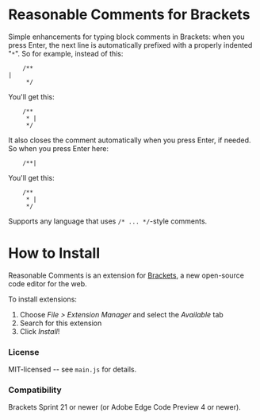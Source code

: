 Reasonable Comments for Brackets
================================
Simple enhancements for typing block comments in Brackets: when you press Enter, the next line is automatically prefixed with a properly indented "`*`". So for example, instead of this:

```
    /**
|
     */
```

You'll get this:

```
    /**
     * |
     */
```

It also closes the comment automatically when you press Enter, if needed. So when you press Enter here:

```
    /**|
```

You'll get this:

```
    /**
     * |
     */
```

Supports any language that uses `/* ... */`-style comments.


How to Install
==============
Reasonable Comments is an extension for [Brackets](https://github.com/adobe/brackets/), a new open-source code editor for the web.

To install extensions:

1. Choose _File > Extension Manager_ and select the _Available_ tab
2. Search for this extension
3. Click _Install_!


### License
MIT-licensed -- see `main.js` for details.

### Compatibility
Brackets Sprint 21 or newer (or Adobe Edge Code Preview 4 or newer).